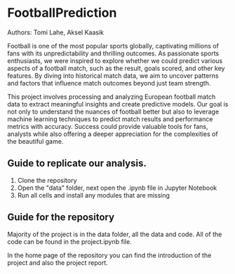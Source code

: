 # FootballPrediction
Authors: Tomi Lahe, Aksel Kaasik

Football is one of the most popular sports globally, captivating millions of fans with its unpredictability and thrilling outcomes. As passionate sports enthusiasts, we were inspired to explore whether we could predict various aspects of a football match, such as the result, goals scored, and other key features. By diving into historical match data, we aim to uncover patterns and factors that influence match outcomes beyond just team strength.

This project involves processing and analyzing European football match data to extract meaningful insights and create predictive models. Our goal is not only to understand the nuances of football better but also to leverage machine learning techniques to predict match results and performance metrics with accuracy. Success could provide valuable tools for fans, analysts while also offering a deeper appreciation for the complexities of the beautiful game.

## Guide to replicate our analysis.
1) Clone the repository
2) Open the "data" folder, next open the .ipynb file in Jupyter Notebook
3) Run all cells and install any modules that are missing

## Guide for the repository
Majority of the project is in the data folder, all the data and code. All of the code can be found in the project.ipynb file.

In the home page of the repository you can find the introduction of the project and also the project report.
